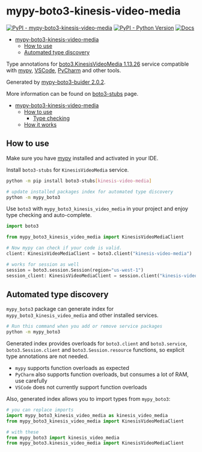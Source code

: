 # mypy-boto3-kinesis-video-media

[![PyPI - mypy-boto3-kinesis-video-media](https://img.shields.io/pypi/v/mypy-boto3-kinesis-video-media.svg?color=blue)](https://pypi.org/project/mypy-boto3-kinesis-video-media)
[![PyPI - Python Version](https://img.shields.io/pypi/pyversions/mypy-boto3-kinesis-video-media.svg?color=blue)](https://pypi.org/project/mypy-boto3-kinesis-video-media)
[![Docs](https://img.shields.io/readthedocs/mypy-boto3-builder.svg?color=blue)](https://mypy-boto3-builder.readthedocs.io/)

- [mypy-boto3-kinesis-video-media](#mypy-boto3-kinesis-video-media)
  - [How to use](#how-to-use)
  - [Automated type discovery](#automated-type-discovery)


Type annotations for
[boto3.KinesisVideoMedia 1.13.26](https://boto3.amazonaws.com/v1/documentation/api/1.13.26/reference/services/kinesis-video-media.html#KinesisVideoMedia) service
compatible with [mypy](https://github.com/python/mypy), [VSCode](https://code.visualstudio.com/),
[PyCharm](https://www.jetbrains.com/pycharm/) and other tools.

Generated by [mypy-boto3-buider 2.0.2](https://github.com/vemel/mypy_boto3_builder).

More information can be found on [boto3-stubs](https://pypi.org/project/boto3-stubs/) page.

- [mypy-boto3-kinesis-video-media](#mypy-boto3-kinesis-video-media)
  - [How to use](#how-to-use)
    - [Type checking](#type-checking)
  - [How it works](#how-it-works)

## How to use

Make sure you have [mypy](https://github.com/python/mypy) installed and activated in your IDE.

Install `boto3-stubs` for `KinesisVideoMedia` service.

```bash
python -m pip install boto3-stubs[kinesis-video-media]

# update installed packages index for automated type discovery
python -m mypy_boto3
```

Use `boto3` with `mypy_boto3_kinesis_video_media` in your project and enjoy type checking and auto-complete.

```python
import boto3

from mypy_boto3_kinesis_video_media import KinesisVideoMediaClient

# Now mypy can check if your code is valid.
client: KinesisVideoMediaClient = boto3.client("kinesis-video-media")

# works for session as well
session = boto3.session.Session(region="us-west-1")
session_client: KinesisVideoMediaClient = session.client("kinesis-video-media")

```

## Automated type discovery

`mypy_boto3` package can generate index for `mypy_boto3_kinesis_video_media` and other installed services.

```bash
# Run this command when you add or remove service packages
python -m mypy_boto3
```

Generated index provides overloads for `boto3.client` and `boto3.service`,
`boto3.Session.client` and `boto3.Session.resource` functions,
so explicit type annotations are not needed.

- `mypy` supports function overloads as expected
- `PyCharm` also supports function overloads, but consumes a lot of RAM, use carefully
- `VSCode` does not currently support function overloads

Also, generated index allows you to import types from `mypy_boto3`:

```python
# you can replace imports
import mypy_boto3_kinesis_video_media as kinesis_video_media
from mypy_boto3_kinesis_video_media import KinesisVideoMediaClient

# with these
from mypy_boto3 import kinesis_video_media
from mypy_boto3.kinesis_video_media import KinesisVideoMediaClient
```